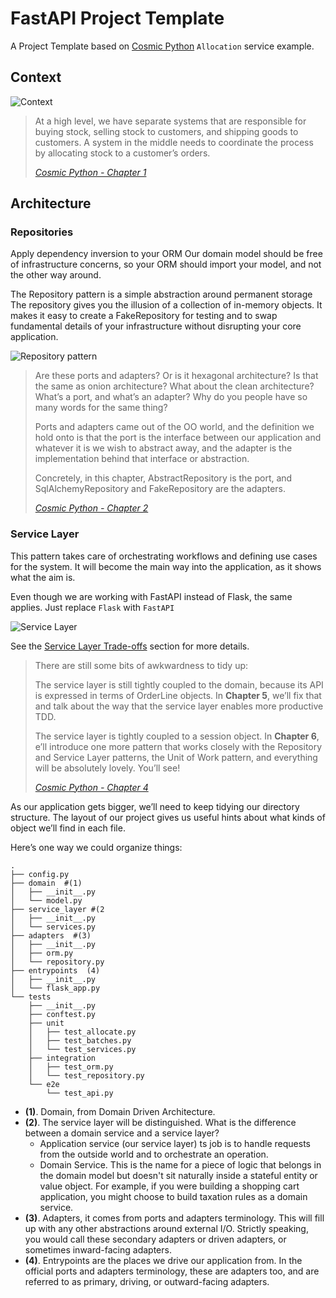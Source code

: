 # FastAPI Project Template

A Project Template based on [Cosmic Python](https://www.cosmicpython.com/) `Allocation` service example.

## Context

![Context](https://www.cosmicpython.com/book/images/apwp_0102.png)

> At a high level, we have separate systems that are responsible for buying stock, selling stock to customers, and
> shipping goods to customers. A system in the middle needs to coordinate the process by allocating stock to a
> customer’s
> orders.
>
> <cite>[Cosmic Python - Chapter 1](https://www.cosmicpython.com/book/chapter_01_domain_model.html#allocation_context_diagram)</cite>

## Architecture

### Repositories

Apply dependency inversion to your ORM
Our domain model should be free of infrastructure concerns, so your ORM should import your model, and not the other way
around.

The Repository pattern is a simple abstraction around permanent storage
The repository gives you the illusion of a collection of in-memory objects. It makes it easy to create a FakeRepository
for testing and to swap fundamental details of your infrastructure without disrupting your core application.

![Repository pattern](https://www.cosmicpython.com/book/images/apwp_0201.png)

> Are these ports and adapters? Or is it hexagonal architecture? Is that the same as onion architecture? What about the
> clean architecture? What’s a port, and what’s an adapter? Why do you people have so many words for the same thing?
>
> Ports and adapters came out of the OO world, and the definition we hold onto is that the port is the interface between
> our application and whatever it is we wish to abstract away, and the adapter is the implementation behind that
> interface
> or abstraction.
>
> Concretely, in this chapter, AbstractRepository is the port, and SqlAlchemyRepository and FakeRepository are the
> adapters.
>
> <cite>[Cosmic Python - Chapter 2](https://www.cosmicpython.com/book/chapter_02_repository.html)</cite>

### Service Layer

This pattern takes care of orchestrating workflows and defining use cases for the system. It will become the main way
into the application, as it shows what the aim is.

Even though we are working with FastAPI instead of Flask, the same applies. Just replace `Flask` with `FastAPI`

![Service Layer](https://www.cosmicpython.com/book/images/apwp_0402.png)

See
the [Service Layer Trade-offs](https://www.cosmicpython.com/book/chapter_04_service_layer.html#chapter_04_service_layer_tradeoffs)
section for more details.

> There are still some bits of awkwardness to tidy up:
>
> The service layer is still tightly coupled to the domain, because its API is expressed in terms of OrderLine objects.
> In **Chapter 5**, we’ll fix that and talk about the way that the service layer enables more productive
> TDD.
>
> The service layer is tightly coupled to a session object. In **Chapter 6**, e’ll introduce one more pattern that works
> closely with the Repository and Service Layer patterns, the Unit of Work pattern, and everything will be absolutely
> lovely. You’ll see!
>
> <cite>[Cosmic Python - Chapter 4](https://www.cosmicpython.com/book/chapter_04_service_layer.html)</cite>

As our application gets bigger, we’ll need to keep tidying our directory structure. The layout of our project gives us
useful hints about what kinds of object we’ll find in each file.

Here’s one way we could organize things:

```text
.
├── config.py
├── domain  #(1)
│   ├── __init__.py
│   └── model.py
├── service_layer #(2
│   ├── __init__.py
│   └── services.py
├── adapters  #(3)
│   ├── __init__.py
│   ├── orm.py
│   └── repository.py
├── entrypoints  (4)
│   ├── __init__.py
│   └── flask_app.py
└── tests
    ├── __init__.py
    ├── conftest.py
    ├── unit
    │   ├── test_allocate.py
    │   ├── test_batches.py
    │   └── test_services.py
    ├── integration
    │   ├── test_orm.py
    │   └── test_repository.py
    └── e2e
        └── test_api.py
```

- **(1)**. Domain, from Domain Driven Architecture.
- **(2)**. The service layer will be distinguished. What is the difference between a domain service and a service layer?
    - Application service (our service layer) ts job is to handle requests from the outside world and to orchestrate an
      operation.
    - Domain Service. This is the name for a piece of logic that belongs in the domain model but doesn't sit naturally
      inside a stateful
      entity or value object. For example, if you were building a shopping cart application, you might choose to build
      taxation rules as a domain service.
- **(3)**. Adapters, it comes from ports and adapters terminology. This will fill up with any other abstractions around
  external I/O. Strictly speaking, you would call these secondary adapters or driven adapters, or sometimes
  inward-facing adapters.
- **(4)**. Entrypoints are the places we drive our application from. In the official ports and adapters terminology,
  these are adapters too, and are referred to as primary, driving, or outward-facing adapters.
